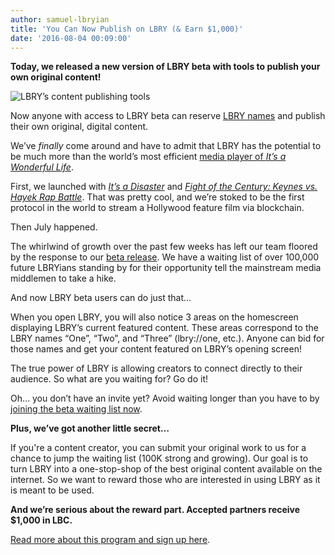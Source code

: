 ```yaml
---
author: samuel-lbryian
title: 'You Can Now Publish on LBRY (& Earn $1,000)'
date: '2016-08-04 00:09:00'
---
```

**Today, we released a new version of LBRY beta with tools to publish your own original content!**

![LBRY’s content publishing tools](/img/news/publish.png)

Now anyone with access to LBRY beta can reserve [LBRY names](https://lbry.io/what#naming) and publish their own original, digital content. 

We’ve *finally* come around and have to admit that LBRY has the potential to be much more than the world’s most efficient [media player of *It’s a Wonderful Life*](https://lbry.io/news/our-christmas-surprise).

First, we launched with [*It’s a Disaster*](lbry://itsadisaster) and [*Fight of the Century: Keynes vs. Hayek Rap Battle*](lbry://keynesvhayek). That was pretty cool, and we’re stoked to be the first protocol in the world to stream a Hollywood feature film via blockchain.

Then July happened.

The whirlwind of growth over the past few weeks has left our team floored by the response to our [beta release](https://lbry.io/news/beta-live-declare-independence-big-media). We have a waiting list of over 100,000 future LBRYians standing by for their opportunity tell the mainstream media middlemen to take a hike. 

And now LBRY beta users can do just that…

When you open LBRY, you will also notice 3 areas on the homescreen displaying LBRY’s current featured content. These areas correspond to the LBRY names “One”, “Two”, and “Three” (lbry://one, etc.). Anyone can bid for those names and get your content featured on LBRY’s opening screen!

The true power of LBRY is allowing creators to connect directly to their audience. So what are you waiting for? Go do it!

Oh… you don’t have an invite yet? Avoid waiting longer than you have to by [joining the beta waiting list now](https://lbry.io/get). 

**Plus, we’ve got another little secret…**

If you're a content creator, you can submit your original work to us for a chance to jump the waiting list (100K strong and growing). Our goal is to turn LBRY into a one-stop-shop of the best original content available on the internet. So we want to reward those who are interested in using LBRY as it is meant to be used.

**And we’re serious about the reward part. Accepted partners receive $1,000 in LBC.** 

[Read more about this program and sign up here](https://lbry.io/publish). 
